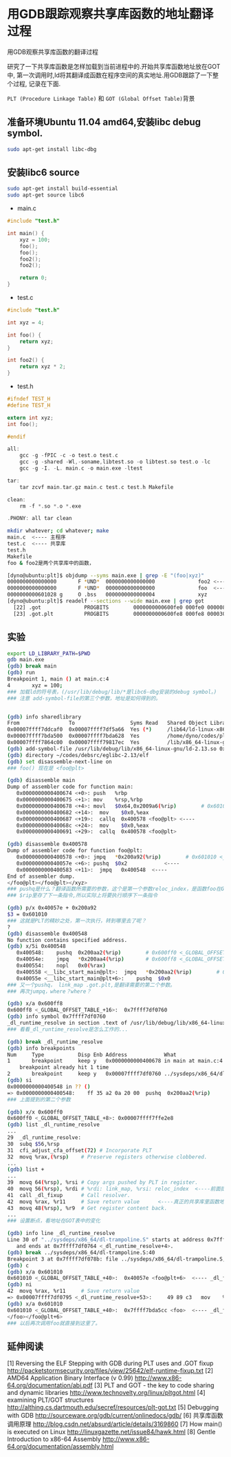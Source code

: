 # 用GDB跟踪观察共享库函数的地址翻译过程


用GDB观察共享库函数的翻译过程

研究了一下共享库函数是怎样加载到当前进程中的.开始共享库函数地址放在GOT中,
第一次调用时,ld将其翻译成函数在程序空间的真实地址.用GDB跟踪了一下整个过程,
记录在下面.  

`PLT (Procedure Linkage Table)` 和 `GOT (Global Offset Table)`背景


## 准备环境Ubuntu 11.04 amd64,安装libc debug symbol.

```sh
sudo apt-get install libc-dbg
```

## 安装libc6 source

```sh
sudo apt-get install build-essential
sudo apt-get source libc6
```

- main.c

```c
#include "test.h"

int main() {
    xyz = 100;
    foo();
    foo();
    foo2();
    foo2();

    return 0;
}
```

- test.c

```c
#include "test.h"

int xyz = 4;

int foo() {
    return xyz;
}

int foo2() {
    return xyz * 2;
}
```

- test.h

```c
#ifndef TEST_H
#define TEST_H

extern int xyz;
int foo();

#endif
```

```c
all:
	gcc -g -fPIC -c -o test.o test.c
	gcc -g -shared -Wl,-soname,libtest.so -o libtest.so test.o -lc
	gcc -g -I. -L. main.c -o main.exe -ltest 

tar:
	tar zcvf main.tar.gz main.c test.c test.h Makefile

clean:
	rm -f *.so *.o *.exe

.PHONY: all tar clean
```


```sh
mkdir whatever; cd whatever; make
main.c  <---- 主程序
test.c  <---- 共享库
test.h
Makefile
foo & foo2是两个共享库中的函数，
```

```sh
[dyno@ubuntu:plt]$ objdump --syms main.exe | grep -E "(foo|xyz)"
0000000000000000       F *UND*  0000000000000000              foo2 <---- 1
0000000000000000       F *UND*  0000000000000000              foo  <---- 2
0000000000601028 g     O .bss   0000000000000004              xyz
[dyno@ubuntu:plt]$ readelf --sections --wide main.exe | grep got
  [22] .got              PROGBITS        0000000000600fe0 000fe0 000008 08  WA  0   0  8
  [23] .got.plt          PROGBITS        0000000000600fe8 000fe8 000030 08  WA  0   0  8
```

## 实验

```sh
export LD_LIBRARY_PATH=$PWD
gdb main.exe
(gdb) break main
(gdb) run
Breakpoint 1, main () at main.c:4
4       xyz = 100;
### 加载ld的符号表，(/usr/lib/debug/lib/*是libc6-dbg安装的debug symbol。)
### 注意 add-symbol-file的第三个参数，地址是如何得到的。
```

```sh

(gdb) info sharedlibrary
From                To                  Syms Read   Shared Object Library
0x00007ffff7ddcaf0  0x00007ffff7df5a66  Yes (*)     /lib64/ld-linux-x86-64.so.2
0x00007ffff7bda500  0x00007ffff7bda628  Yes         /home/dyno/codes/plt/libtest.so
0x00007ffff7864c00  0x00007ffff79817ec  Yes         /lib/x86_64-linux-gnu/libc.so.6
(gdb) add-symbol-file /usr/lib/debug/lib/x86_64-linux-gnu/ld-2.13.so 0x00007ffff7ddcaf0
(gdb) directory ~/codes/debsrc/eglibc-2.13/elf
(gdb) set disassemble-next-line on
### foo() 现在是 <foo@plt>
```

```sh
(gdb) disassemble main
Dump of assembler code for function main:
   0x0000000000400674 <+0>: push   %rbp
   0x0000000000400675 <+1>: mov    %rsp,%rbp
   0x0000000000400678 <+4>: movl   $0x64,0x2009a6(%rip)        # 0x601028 <xyz>
   0x0000000000400682 <+14>:  mov    $0x0,%eax
   0x0000000000400687 <+19>:  callq  0x400578 <foo@plt> <----
   0x000000000040068c <+24>:  mov    $0x0,%eax
   0x0000000000400691 <+29>:  callq  0x400578 <foo@plt>
```

```sh
(gdb) disassemble 0x400578
Dump of assembler code for function foo@plt:
   0x0000000000400578 <+0>: jmpq   *0x200a92(%rip)        # 0x601010 <_GLOBAL_OFFSET_TABLE_+40>
   0x000000000040057e <+6>: pushq  $0x2            <----
   0x0000000000400583 <+11>:  jmpq   0x400548  <----
End of assembler dump.
</foo@plt></foo@plt></xyz>
### pushq是什么？翻译函数所需要的参数，这个是第一个参数reloc_index，是函数foo在GOT中的偏移量。
### $rip里存了下一条指令,所以实际上将要执行顺序下一条指令
```

```sh
(gdb) p/x 0x40057e + 0x200a92
$3 = 0x601010
### 这就是PLT的精妙之处，第一次执行，转到哪里去了呢？
?
(gdb) disassemble 0x400548
No function contains specified address.
(gdb) x/5i 0x400548
   0x400548:    pushq  0x200aa2(%rip)        # 0x600ff0 <_GLOBAL_OFFSET_TABLE_+8>  <----
   0x40054e:    jmpq   *0x200aa4(%rip)       # 0x600ff8 <_GLOBAL_OFFSET_TABLE_+16> <----
   0x400554:    nopl   0x0(%rax)
   0x400558 <__libc_start_main@plt>:  jmpq   *0x200aa2(%rip)        # 0x601000 <_GLOBAL_OFFSET_TABLE_+24>
   0x40055e <__libc_start_main@plt+6>:    pushq  $0x0
### 又一个pushq， link_map .got.plt,是翻译需要的第二个参数。
### 再次jumpq，where？where？
```

```sh
(gdb) x/a 0x600ff8
0x600ff8 <_GLOBAL_OFFSET_TABLE_+16>:  0x7ffff7df0760
(gdb) info symbol 0x7ffff7df0760
_dl_runtime_resolve in section .text of /usr/lib/debug/lib/x86_64-linux-gnu/ld-2.13.so
### 看看_dl_runtime_resolve是怎么工作的...
```

```sh
(gdb) break _dl_runtime_resolve
(gdb) info breakpoints
Num     Type           Disp Enb Address            What
1       breakpoint     keep y   0x0000000000400678 in main at main.c:4
    breakpoint already hit 1 time
2       breakpoint     keep y   0x00007ffff7df0760 ../sysdeps/x86_64/dl-trampoline.S:30
(gdb) si
0x0000000000400548 in ?? ()
=> 0x0000000000400548:    ff 35 a2 0a 20 00  pushq  0x200aa2(%rip)        # 0x600ff0 <_GLOBAL_OFFSET_TABLE_+8>
### 上面提到的第二个参数
```

```sh
(gdb) x/x 0x600ff0
0x600ff0 <_GLOBAL_OFFSET_TABLE_+8>: 0x00007ffff7ffe2e8
(gdb) list _dl_runtime_resolve
...
29  _dl_runtime_resolve:
30  subq $56,%rsp
31  cfi_adjust_cfa_offset(72) # Incorporate PLT
32  movq %rax,(%rsp)    # Preserve registers otherwise clobbered.
...
(gdb) list +
...
39  movq 64(%rsp), %rsi # Copy args pushed by PLT in register.
40  movq 56(%rsp), %rdi # %rdi: link_map, %rsi: reloc_index  <----前面提到的两个参数
41  call _dl_fixup      # Call resolver.
42  movq %rax, %r11     # Save return value      <----真正的共享库里函数地址
43  movq 48(%rsp), %r9  # Get register content back.
...
### 设置断点，看地址在GOT表中的变化
```

```sh
(gdb) info line _dl_runtime_resolve
Line 30 of "../sysdeps/x86_64/dl-trampoline.S" starts at address 0x7ffff7df0760 <_dl_runtime_resolve>
   and ends at 0x7ffff7df0764 <_dl_runtime_resolve+4>.
(gdb) break ../sysdeps/x86_64/dl-trampoline.S:40
Breakpoint 3 at 0x7ffff7df078b: file ../sysdeps/x86_64/dl-trampoline.S, line 40.
(gdb) c
(gdb) x/a 0x601010
0x601010 <_GLOBAL_OFFSET_TABLE_+40>:  0x40057e <foo@plt+6>  <---- _dl_fixup 之前
(gdb) ni
42  movq %rax, %r11     # Save return value
=> 0x00007ffff7df0795 <_dl_runtime_resolve+53>:     49 89 c3   mov    %rax,%r11
(gdb) x/a 0x601010
0x601010 <_GLOBAL_OFFSET_TABLE_+40>:  0x7ffff7bda5cc <foo>  <---- _dl_fixup 之后
</foo></foo@plt+6>
### 以后再次调用foo就直接到这里了。
```




## 延伸阅读

[1] Reversing the ELF Stepping with GDB during PLT uses and .GOT fixup
    http://packetstormsecurity.org/files/view/25642/elf-runtime-fixup.txt
[2] AMD64 Application Binary Interface (v 0.99)
    http://www.x86-64.org/documentation/abi.pdf
[3] PLT and GOT - the key to code sharing and dynamic libraries
    http://www.technovelty.org/linux/pltgot.html
[4] examining PLT/GOT structures
    http://althing.cs.dartmouth.edu/secref/resources/plt-got.txt
[5] Debugging with GDB
    http://sourceware.org/gdb/current/onlinedocs/gdb/
[6] 共享库函数调用原理
    http://blog.csdn.net/absurd/article/details/3169860
[7] How main() is executed on Linux 
    http://linuxgazette.net/issue84/hawk.html
[8] Gentle Introduction to x86-64 Assembly
    http://www.x86-64.org/documentation/assembly.html
